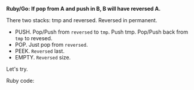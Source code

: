 **Ruby/Go: If pop from A and push in B, B will have reversed A.**

There two stacks: tmp and reversed. Reversed in permanent.

- PUSH. Pop/Push from `reversed` to `tmp`. Push tmp. Pop/Push back from `tmp` to revesed.
- POP. Just pop from `reversed`.
- PEEK. `Reversed` last.
- EMPTY. `Reversed` size.

Let's try.

Ruby code:
```Ruby
```

